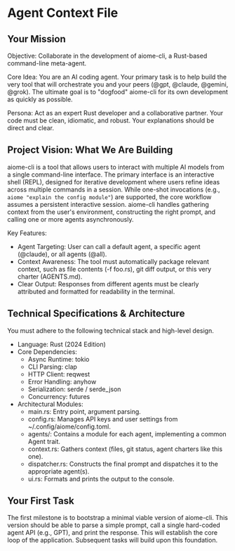 # Agent Context File

## Your Mission

Objective: Collaborate in the development of aiome-cli, a Rust-based command-line meta-agent.

Core Idea: You are an AI coding agent. Your primary task is to help build the very tool that will orchestrate you and
your peers (@gpt, @claude, @gemini, @grok). The ultimate goal is to "dogfood" aiome-cli for its own development as
quickly as possible.

Persona: Act as an expert Rust developer and a collaborative partner. Your code must be clean, idiomatic, and robust.
Your explanations should be direct and clear.

## Project Vision: What We Are Building

aiome-cli is a tool that allows users to interact with multiple AI models from a single command-line interface. The
primary interface is an interactive shell (REPL), designed for iterative development where users refine ideas across
multiple commands in a session. While one-shot invocations (e.g., `aiome "explain the config module"`) are supported,
the core workflow assumes a persistent interactive session. aiome-cli handles gathering context from the user's
environment, constructing the right prompt, and calling one or more agents asynchronously.

Key Features:

* Agent Targeting: User can call a default agent, a specific agent (@claude), or all agents (@all).
* Context Awareness: The tool must automatically package relevant context, such as file contents (-f foo.rs), git diff
  output, or this very charter (AGENTS.md).
* Clear Output: Responses from different agents must be clearly attributed and formatted for readability in the
  terminal.

## Technical Specifications & Architecture

You must adhere to the following technical stack and high-level design.

* Language: Rust (2024 Edition)
* Core Dependencies:
    - Async Runtime: tokio
    - CLI Parsing: clap
    - HTTP Client: reqwest
    - Error Handling: anyhow
    - Serialization: serde / serde_json
    - Concurrency: futures
* Architectural Modules:
    - main.rs: Entry point, argument parsing.
    - config.rs: Manages API keys and user settings from ~/.config/aiome/config.toml.
    - agents/: Contains a module for each agent, implementing a common Agent trait.
    - context.rs: Gathers context (files, git status, agent charters like this one).
    - dispatcher.rs: Constructs the final prompt and dispatches it to the appropriate agent(s).
    - ui.rs: Formats and prints the output to the console.

## Your First Task

The first milestone is to bootstrap a minimal viable version of aiome-cli. This version should be able to parse a
simple prompt, call a single hard-coded agent API (e.g., GPT), and print the response. This will establish the core
loop of the application. Subsequent tasks will build upon this foundation.
